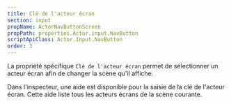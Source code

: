 ```yaml
---
title: Clé de l'acteur écran
section: input
propName: ActorNavButtonScreen
propPath: properties.Actor.input.NavButton
scriptApiClass: Actor.Input.NavButton
order: 3
---
```

La propriété spécifique `Clé de l'acteur écran` permet de sélectionner un acteur écran afin de changer la scène qu'il affiche.

Dans l'inspecteur, une aide est disponible pour la saisie de la clé de l'acteur écran.
Cette aide liste tous les acteurs écrans de la scène courante.
